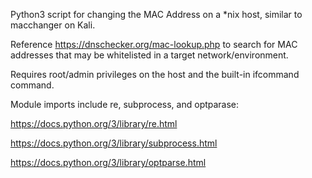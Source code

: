 Python3 script for changing the MAC Address on a *nix host, similar to macchanger on Kali.

Reference https://dnschecker.org/mac-lookup.php to search for MAC addresses that may be whitelisted in a target network/environment.

Requires root/admin privileges on the host and the built-in ifcommand command.

Module imports include re, subprocess, and optparase:

https://docs.python.org/3/library/re.html

https://docs.python.org/3/library/subprocess.html

https://docs.python.org/3/library/optparse.html
